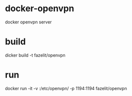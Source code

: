 # docker-openvpn
docker openvpn server

# build
dicker build -t fazelit/openvpn 

# run
docker run -it -v <local dir>:/etc/openvpn/ -p 1194:1194  fazelit/openvpn
